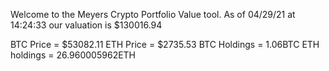 Welcome to the Meyers Crypto Portfolio Value tool. 
As of 04/29/21 at 14:24:33 our valuation is $130016.94 

BTC Price = $53082.11
 ETH Price = $2735.53
BTC Holdings = 1.06BTC
 ETH holdings = 26.960005962ETH 
